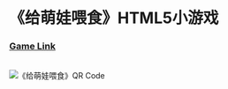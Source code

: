 《给萌娃喂食》HTML5小游戏
====

<h3><a href="http://tvxqljw.github.io/Baba/baba/" target="blank">Game Link</a></h3>
<br/>
<img src="http://tvxqljw.github.io/Baba/baba/assets/QRcode.png" alt="《给萌娃喂食》QR Code">

